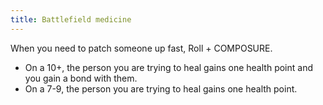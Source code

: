 ```yaml
---
title: Battlefield medicine
---
```


When you need to patch someone up fast, Roll + COMPOSURE.

- On a 10+, the person you are trying to heal gains one health point and you gain a bond with them.
- On a 7-9, the person you are trying to heal gains one health point.

